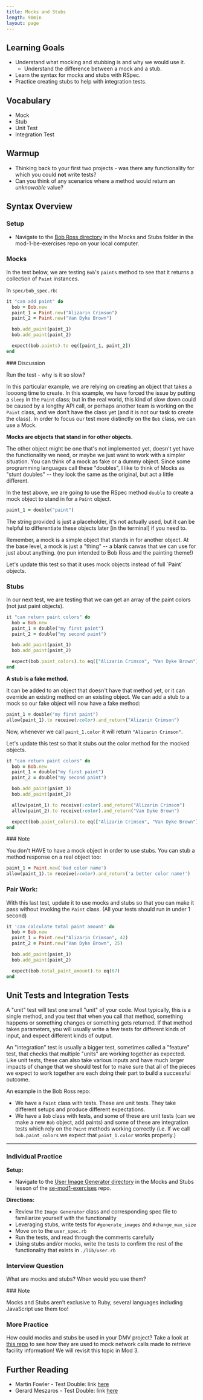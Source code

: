 ```yaml
---
title: Mocks and Stubs
length: 90min
layout: page
---
```


## Learning Goals

* Understand what mocking and stubbing is and why we would use it.
  * Understand the difference between a mock and a stub.
* Learn the syntax for mocks and stubs with RSpec.
* Practice creating stubs to help with integration tests.

## Vocabulary

* Mock
* Stub
* Unit Test
* Integration Test

## Warmup

* Thinking back to your first two projects - was there any functionality for which you could **not** write tests?
* Can you think of any scenarios where a method would return an _unknowable_ value?

## Syntax Overview

### Setup

* Navigate to the [Bob Ross directory](https://github.com/turingschool-examples/se-mod1-exercises/tree/main/lessons/mocks_stubs/bob_ross) in the Mocks and Stubs folder in the mod-1-be-exercises repo on your local computer.

### Mocks

In the test below, we are testing `Bob`'s `paints` method to see that it returns a collection of `Paint` instances.

In `spec/bob_spec.rb`:

```ruby
it "can add paint" do
  bob = Bob.new
  paint_1 = Paint.new("Alizarin Crimson")
  paint_2 = Paint.new("Van Dyke Brown")

  bob.add_paint(paint_1)
  bob.add_paint(paint_2)

  expect(bob.paints).to eq([paint_1, paint_2])
end
```

<section class="call-to-action">
### Discussion

Run the test - why is it so slow?
</section>

In this particular example, we are relying on creating an object that takes a loooong time to create.  In this example, we have forced the issue by putting a `sleep` in the `Paint` class; but in the real world, this kind of slow down could be caused by a lengthy API call, or perhaps another team is working on the `Paint` class, and we don't have the class yet (and it is not our task to create the class). In order to focus our test more distinctly on the `Bob` class, we can use a Mock.

**Mocks are objects that stand in for other objects.** 

The other object might be one that's not implemented yet, doesn't yet have the functionality we need, or maybe we just want to work with a simpler situation. You can think of a mock as fake or a dummy object. Since some programming languages call these "doubles", I like to think of Mocks as "stunt doubles" -- they look the same as the original, but act a little different.

In the test above, we are going to use the RSpec method `double` to create a mock object to stand in for a `Paint` object.

```ruby
paint_1 = double("paint")
```

The string provided is just a placeholder, it's not actually used, but it can be helpful to differentiate these objects later [in the terminal] if you need to.

Remember, a mock is a simple object that stands in for another object. At the base level, a mock is just a "thing" -- a blank canvas that we can use for just about anything. (no pun intended to Bob Ross and the painting theme!)

<section class="call-to-action">
Let's update this test so that it uses mock objects instead of full `Paint` objects.
</section>

### Stubs

In our next test, we are testing that we can get an array of the paint colors (not just paint objects).

```ruby
it "can return paint colors" do
  bob = Bob.new
  paint_1 = double("my first paint")
  paint_2 = double("my second paint")

  bob.add_paint(paint_1)
  bob.add_paint(paint_2)

  expect(bob.paint_colors).to eq(["Alizarin Crimson", "Van Dyke Brown"])
end
```

**A stub is a fake method.**

It can be added to an object that doesn't have that method yet, or it can override an existing method on an existing object. We can add a stub to a mock so our fake object will now have a fake method:

```ruby
paint_1 = double("my first paint")
allow(paint_1).to receive(:color).and_return("Alizarin Crimson")
```

Now, whenever we call `paint_1.color` it will return `"Alizarin Crimson"`.

Let's update this test so that it stubs out the color method for the mocked objects.

```ruby
it "can return paint colors" do
  bob = Bob.new
  paint_1 = double("my first paint")
  paint_2 = double("my second paint")

  bob.add_paint(paint_1)
  bob.add_paint(paint_2)

  allow(paint_1).to receive(:color).and_return("Alizarin Crimson")
  allow(paint_2).to receive(:color).and_return("Van Dyke Brown")

  expect(bob.paint_colors).to eq(["Alizarin Crimson", "Van Dyke Brown"])
end
```

<section class="note">
### Note

You don't HAVE to have a mock object in order to use stubs. You can stub a method response on a real object too:

```ruby
paint_1 = Paint.new('bad color name')
allow(paint_1).to receive(:color).and_return('a better color name!')
```

</section>

### **Pair Work:**

With this last test, update it to use mocks and stubs so that you can make it pass without invoking the `Paint` class. (All your tests should run in under 1 second)

```ruby
it 'can calculate total paint amount' do
  bob = Bob.new
  paint_1 = Paint.new("Alizarin Crimson", 42)
  paint_2 = Paint.new("Van Dyke Brown", 25)

  bob.add_paint(paint_1)
  bob.add_paint(paint_2)

  expect(bob.total_paint_amount).to eq(67)
end
```

## Unit Tests and Integration Tests

A "unit" test will test one small "unit" of your code. Most typically, this is a single method, and you test that when you call that method, something happens or something changes or something gets returned. If that method takes parameters, you will usually write a few tests for different kinds of input, and expect different kinds of output.

An "integration" test is usually a bigger test, sometimes called a "feature" test, that checks that multiple "units" are working together as expected. Like unit tests, these can also take various inputs and have much larger impacts of change that we should test for to make sure that all of the pieces we expect to work together are each doing their part to build a successful outcome.

An example in the Bob Ross repo:

* We have a `Paint` class with tests. These are unit tests. They take different setups and produce different expectations.
* We have a `Bob` class with tests, and some of these are unit tests (can we make a new `Bob` object, add paints) and some of these are integration tests which rely on the `Paint` methods working correctly (i.e. If we call `bob.paint_colors` we expect that `paint_1.color` works properly.)

---

### Individual Practice

**Setup:**

* Navigate to the [User Image Generator directory](https://github.com/turingschool-examples/se-mod1-exercises/tree/main/lessons/mocks_stubs/user_image_generator) in the Mocks and Stubs lesson of the [se-mod1-exercises](https://github.com/turingschool-examples/se-mod1-exercises) repo.

**Directions:**

* Review the `Image Generator` class and corresponding spec file to familiarize yourself with the functionality
* Leveraging stubs, write tests for `#generate_images` and `#change_max_size`
* Move on to the `user_spec.rb`
* Run the tests, and read through the comments carefully
* Using stubs and/or mocks, write the tests to confirm the rest of the functionality that exists in `./lib/user.rb`

### Interview Question

What are mocks and stubs? When would you use them?

<section class="note">
### Note

Mocks and Stubs aren’t exclusive to Ruby, several languages including JavaScript use them too!
</section>

### More Practice

How could mocks and stubs be used in your DMV project? Take a look at [this repo](https://github.com/turingschool-examples/mocks-and-stubs-dmv) to see how they are used to mock network calls made to retrieve facility information! We will revisit this topic in Mod 3. 

## Further Reading

* Martin Fowler - Test Double: link [here](http://www.martinfowler.com/bliki/TestDouble.html)
* Gerard Meszaros - Test Double: link [here](http://xunitpatterns.com/Test%20Double.html)
